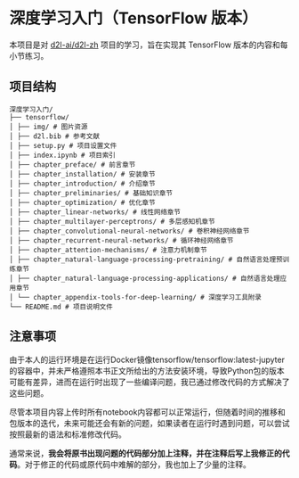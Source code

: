# 深度学习入门（TensorFlow 版本）

本项目是对 [d2l-ai/d2l-zh](https://github.com/d2l-ai/d2l-zh) 项目的学习，旨在实现其 TensorFlow 版本的内容和每小节练习。

## 项目结构

```
深度学习入门/
├── tensorflow/
│ ├── img/ # 图片资源
│ ├── d2l.bib # 参考文献
│ ├── setup.py # 项目设置文件
│ ├── index.ipynb # 项目索引
│ ├── chapter_preface/ # 前言章节
│ ├── chapter_installation/ # 安装章节
│ ├── chapter_introduction/ # 介绍章节
│ ├── chapter_preliminaries/ # 基础知识章节
│ ├── chapter_optimization/ # 优化章节
│ ├── chapter_linear-networks/ # 线性网络章节
│ ├── chapter_multilayer-perceptrons/ # 多层感知机章节
│ ├── chapter_convolutional-neural-networks/ # 卷积神经网络章节
│ ├── chapter_recurrent-neural-networks/ # 循环神经网络章节
│ ├── chapter_attention-mechanisms/ # 注意力机制章节
│ ├── chapter_natural-language-processing-pretraining/ # 自然语言处理预训练章节
│ ├── chapter_natural-language-processing-applications/ # 自然语言处理应用章节
│ └── chapter_appendix-tools-for-deep-learning/ # 深度学习工具附录
└── README.md # 项目说明文件
```

## 注意事项

由于本人的运行环境是在运行Docker镜像tensorflow/tensorflow:latest-jupyter的容器中，并未严格遵照本书正文所给出的方法安装环境，导致Python包的版本可能有差异，进而在运行时出现了一些编译问题，我已通过修改代码的方式解决了这些问题。

尽管本项目内容上传时所有notebook内容都可以正常运行，但随着时间的推移和包版本的迭代，未来可能还会有新的问题，如果读者在运行时遇到问题，可以尝试按照最新的语法和标准修改代码。

通常来说，**我会将原书出现问题的代码部分加上注释，并在注释后写上我修正的代码**。对于修正的代码或原代码中难解的部分，我也加上了少量的注释。

